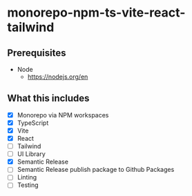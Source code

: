 # monorepo-npm-ts-vite-react-tailwind

## Prerequisites
* Node
    * https://nodejs.org/en


## What this includes

- [x] Monorepo via NPM workspaces
- [x] TypeScript
- [x] Vite
- [x] React
- [ ] Tailwind
- [ ] UI Library
- [x] Semantic Release
- [ ] Semantic Release publish package to Github Packages
- [ ] Linting
- [ ] Testing